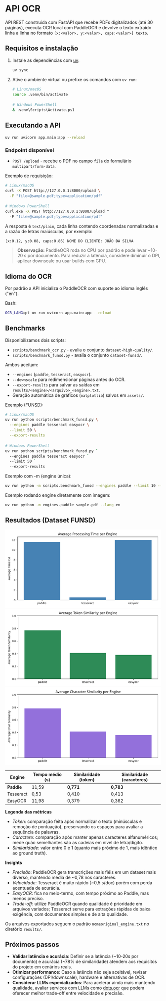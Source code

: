 ﻿# API OCR

API REST construída com FastAPI que recebe PDFs digitalizados (até 30 páginas), executa OCR local com PaddleOCR e devolve o texto extraído linha a linha no formato `[x:<valor>, y:<valor>, caps:<valor>] texto`.

## Requisitos e instalação

1. Instale as dependências com [uv](https://docs.astral.sh/uv/):
   ```bash
   uv sync
   ```
2. Ative o ambiente virtual ou prefixe os comandos com `uv run`:
   ```bash
   # Linux/macOS
   source .venv/bin/activate
   
   # Windows PowerShell
   & .venv\Scripts\Activate.ps1
   ```

## Executando a API

```bash
uv run uvicorn app.main:app --reload
```

### Endpoint disponível
- `POST /upload` - recebe o PDF no campo `file` do formulário `multipart/form-data`.

Exemplo de requisição:
```bash
# Linux/macOS
curl -X POST http://127.0.0.1:8000/upload \
  -F "file=@sample.pdf;type=application/pdf"

# Windows PowerShell
curl.exe -X POST http://127.0.0.1:8000/upload ^
  -F "file=@sample.pdf;type=application/pdf"
```

A resposta é `text/plain`, cada linha contendo coordenadas normalizadas e a razão de letras maiúsculas, por exemplo:
```
[x:0.12, y:0.08, caps:0.86] NOME DO CLIENTE: JOÃO DA SILVA
```

> **Observação:** PaddleOCR roda no CPU por padrão e pode levar ~10-20 s por documento. Para reduzir a latência, considere diminuir o DPI, aplicar downscale ou usar builds com GPU.

## Idioma do OCR

Por padrão a API inicializa o PaddleOCR com suporte ao idioma inglês ("en").

Bash:
```bash
OCR_LANG=pt uv run uvicorn app.main:app --reload
```

## Benchmarks

Disponibilizamos dois scripts:
- `scripts/benchmark_ocr.py` - avalia o conjunto `dataset-high-quality/`.
- `scripts/benchmark_funsd.py` - avalia o conjunto `dataset-funsd/`.

Ambos aceitam:
- `--engines` (`paddle`, `tesseract`, `easyocr`).
- `--downscale` para redimensionar páginas antes do OCR.
- `--export-results` para salvar as saídas em `results/<engine>/<arquivo>_<engine>.txt`.
- Geração automática de gráficos (`matplotlib`) salvos em `assets/`.

Exemplo (FUNSD):
```bash
# Linux/macOS
uv run python scripts/benchmark_funsd.py \
  --engines paddle tesseract easyocr \
  --limit 50 \
  --export-results

# Windows PowerShell
uv run python scripts/benchmark_funsd.py `
  --engines paddle tesseract easyocr `
  --limit 50 `
  --export-results
```

Exemplo com -m (engine única):
```bash
uv run python -m scripts.benchmark_funsd --engines paddle --limit 10 --export-results
```

Exemplo rodando engine diretamente com imagem:
```bash
uv run python -m engines.paddle sample.pdf --lang en
```

## Resultados (Dataset FUNSD)

![Tempo de processamento](assets/benchmark_funsd_testing_time.png)
![Similaridade por token](assets/benchmark_funsd_testing_token.png)
![Similaridade por caractere](assets/benchmark_funsd_testing_char.png)

| Engine     | Tempo médio (s) | Similaridade (token) | Similaridade (caracteres) |
|------------|-----------------|-----------------------|----------------------------|
| **Paddle** | 11,59           | **0,771**             | **0,783**                  |
| Tesseract  | 0,53            | 0,410                 | 0,413                      |
| EasyOCR    | 11,98           | 0,379                 | 0,362                      |

**Legenda das métricas**
- *Token*: comparação feita após normalizar o texto (minúsculas e remoção de pontuação), preservando os espaços para avaliar a sequência de palavras.
- *Caractere*: comparação após manter apenas caracteres alfanuméricos; mede quão semelhantes são as cadeias em nível de letra/dígito.
- *Similaridade*: valor entre 0 e 1 (quanto mais próximo de 1, mais idêntico ao ground truth).

**Insights**
- *Precisão*: PaddleOCR gera transcrições mais fiéis em um dataset mais diverso, mantendo média de ~0,78 nos caracteres.
- *Velocidade*: Tesseract é muito rápido (~0,5 s/doc) porém com perda acentuada de acurácia.
- *EasyOCR*: fica no meio-termo, com tempo próximo ao Paddle, mas menos preciso.
- *Trade-off*: utilize PaddleOCR quando qualidade é prioridade em arquivos variados; Tesseract serve para extrações rápidas de baixa exigência, com documentos simples e de alta qualidade.

Os arquivos exportados seguem o padrão `nomeoriginal_engine.txt` no diretório `results/`.

## Próximos passos

- **Validar latência e acurácia**: Definir se a latência (~10-20s por documento) e acurácia (~78% de similaridade) atendem aos requisitos do projeto em cenários reais.
- **Otimizar performance**: Caso a latência não seja aceitável, revisar configurações (DPI/downscale), hardware e alternativas de OCR.
- **Considerar LLMs especializados**: Para acelerar ainda mais mantendo qualidade, avaliar serviços com LLMs como [dots.ocr](https://dots.ocr) que podem oferecer melhor trade-off entre velocidade e precisão.
